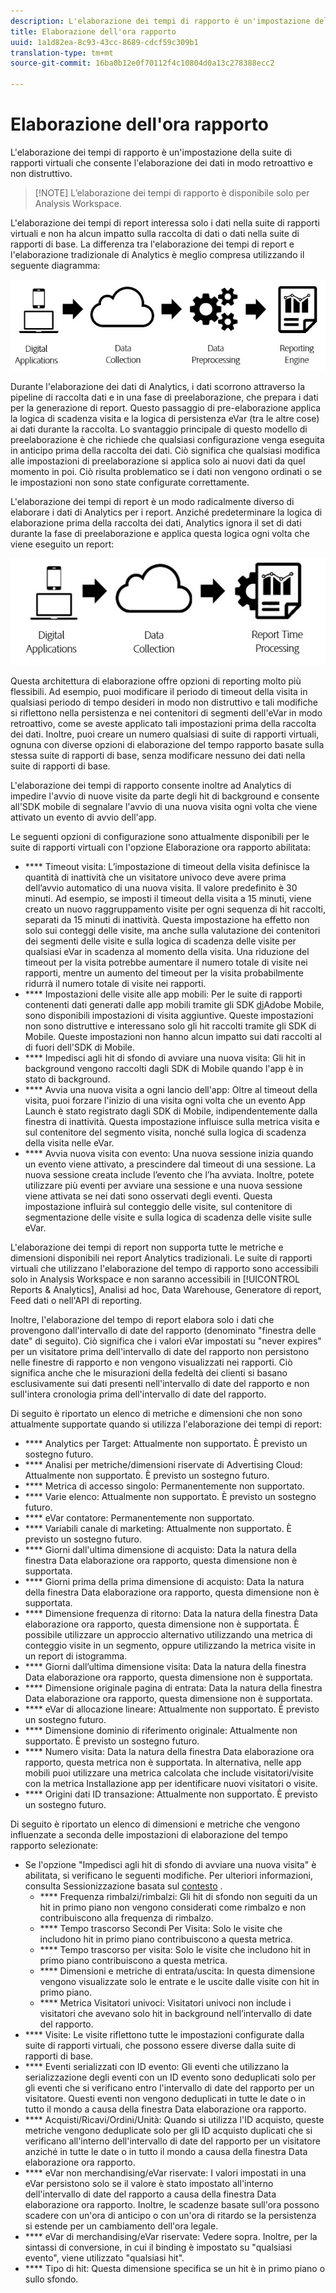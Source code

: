 ```yaml
---
description: L'elaborazione dei tempi di rapporto è un'impostazione della suite di rapporti virtuali che consente l'elaborazione dei dati in modo retroattivo e non distruttivo.
title: Elaborazione dell'ora rapporto
uuid: 1a1d82ea-8c93-43cc-8689-cdcf59c309b1
translation-type: tm+mt
source-git-commit: 16ba0b12e0f70112f4c10804d0a13c278388ecc2

---
```



# Elaborazione dell'ora rapporto

L'elaborazione dei tempi di rapporto è un'impostazione della suite di rapporti virtuali che consente l'elaborazione dei dati in modo retroattivo e non distruttivo.

> [!NOTE] L’elaborazione dei tempi di rapporto è disponibile solo per Analysis Workspace.

L'elaborazione dei tempi di report interessa solo i dati nella suite di rapporti virtuali e non ha alcun impatto sulla raccolta di dati o dati nella suite di rapporti di base. La differenza tra l'elaborazione dei tempi di report e l'elaborazione tradizionale di Analytics è meglio compresa utilizzando il seguente diagramma:

![Google1](assets/google1.jpg)

Durante l'elaborazione dei dati di Analytics, i dati scorrono attraverso la pipeline di raccolta dati e in una fase di preelaborazione, che prepara i dati per la generazione di report. Questo passaggio di pre-elaborazione applica la logica di scadenza visita e la logica di persistenza eVar (tra le altre cose) ai dati durante la raccolta. Lo svantaggio principale di questo modello di preelaborazione è che richiede che qualsiasi configurazione venga eseguita in anticipo prima della raccolta dei dati. Ciò significa che qualsiasi modifica alle impostazioni di preelaborazione si applica solo ai nuovi dati da quel momento in poi. Ciò risulta problematico se i dati non vengono ordinati o se le impostazioni non sono state configurate correttamente.

L'elaborazione dei tempi di report è un modo radicalmente diverso di elaborare i dati di Analytics per i report. Anziché predeterminare la logica di elaborazione prima della raccolta dei dati, Analytics ignora il set di dati durante la fase di preelaborazione e applica questa logica ogni volta che viene eseguito un report:

![Google2](assets/google2.jpg)

Questa architettura di elaborazione offre opzioni di reporting molto più flessibili. Ad esempio, puoi modificare il periodo di timeout della visita in qualsiasi periodo di tempo desideri in modo non distruttivo e tali modifiche si riflettono nella persistenza e nei contenitori di segmenti dell'eVar in modo retroattivo, come se aveste applicato tali impostazioni prima della raccolta dei dati. Inoltre, puoi creare un numero qualsiasi di suite di rapporti virtuali, ognuna con diverse opzioni di elaborazione del tempo rapporto basate sulla stessa suite di rapporti di base, senza modificare nessuno dei dati nella suite di rapporti di base.

L'elaborazione dei tempi di rapporto consente inoltre ad Analytics di impedire l'avvio di nuove visite da parte degli hit di background e consente all'SDK [](https://marketing.adobe.com/developer/get-started/mobile/c-measuring-mobile-applications) mobile di segnalare l'avvio di una nuova visita ogni volta che viene attivato un evento di avvio dell'app.

Le seguenti opzioni di configurazione sono attualmente disponibili per le suite di rapporti virtuali con l'opzione Elaborazione ora rapporto abilitata:

* **** Timeout visita: L’impostazione di timeout della visita definisce la quantità di inattività che un visitatore univoco deve avere prima dell’avvio automatico di una nuova visita. Il valore predefinito è 30 minuti. Ad esempio, se imposti il timeout della visita a 15 minuti, viene creato un nuovo raggruppamento visite per ogni sequenza di hit raccolti, separati da 15 minuti di inattività. Questa impostazione ha effetto non solo sui conteggi delle visite, ma anche sulla valutazione dei contenitori dei segmenti delle visite e sulla logica di scadenza delle visite per qualsiasi eVar in scadenza al momento della visita. Una riduzione del timeout per la visita potrebbe aumentare il numero totale di visite nei rapporti, mentre un aumento del timeout per la visita probabilmente ridurrà il numero totale di visite nei rapporti.
* **** Impostazioni delle visite alle app mobili: Per le suite di rapporti contenenti dati generati dalle app mobili tramite gli SDK [di](https://www.adobe.io/apis/cloudplatform/mobile.html)Adobe Mobile, sono disponibili impostazioni di visita aggiuntive. Queste impostazioni non sono distruttive e interessano solo gli hit raccolti tramite gli SDK di Mobile. Queste impostazioni non hanno alcun impatto sui dati raccolti al di fuori dell'SDK di Mobile.
* **** Impedisci agli hit di sfondo di avviare una nuova visita: Gli hit in background vengono raccolti dagli SDK di Mobile quando l'app è in stato di background.
* **** Avvia una nuova visita a ogni lancio dell'app: Oltre al timeout della visita, puoi forzare l'inizio di una visita ogni volta che un evento App Launch è stato registrato dagli SDK di Mobile, indipendentemente dalla finestra di inattività. Questa impostazione influisce sulla metrica visita e sul contenitore del segmento visita, nonché sulla logica di scadenza della visita nelle eVar.
* **** Avvia nuova visita con evento: Una nuova sessione inizia quando un evento viene attivato, a prescindere dal timeout di una sessione. La nuova sessione creata include l’evento che l’ha avviata. Inoltre, potete utilizzare più eventi per avviare una sessione e una nuova sessione viene attivata se nei dati sono osservati degli eventi. Questa impostazione influirà sul conteggio delle visite, sul contenitore di segmentazione delle visite e sulla logica di scadenza delle visite sulle eVar.

L'elaborazione dei tempi di report non supporta tutte le metriche e dimensioni disponibili nei report Analytics tradizionali. Le suite di rapporti virtuali che utilizzano l'elaborazione del tempo di rapporto sono accessibili solo in Analysis Workspace e non saranno accessibili in [!UICONTROL Reports & Analytics], Analisi ad hoc, Data Warehouse, Generatore di report, Feed dati o nell'API di reporting.

Inoltre, l'elaborazione del tempo di report elabora solo i dati che provengono dall'intervallo di date del rapporto (denominato "finestra delle date" di seguito). Ciò significa che i valori eVar impostati su "never expires" per un visitatore prima dell'intervallo di date del rapporto non persistono nelle finestre di rapporto e non vengono visualizzati nei rapporti. Ciò significa anche che le misurazioni della fedeltà dei clienti si basano esclusivamente sui dati presenti nell'intervallo di date del rapporto e non sull'intera cronologia prima dell'intervallo di date del rapporto.

Di seguito è riportato un elenco di metriche e dimensioni che non sono attualmente supportate quando si utilizza l'elaborazione dei tempi di report:

* **** Analytics per Target: Attualmente non supportato. È previsto un sostegno futuro.
* **** Analisi per metriche/dimensioni riservate di Advertising Cloud: Attualmente non supportato. È previsto un sostegno futuro.
* **** Metrica di accesso singolo: Permanentemente non supportato.
* **** Varie elenco: Attualmente non supportato. È previsto un sostegno futuro.
* **** eVar contatore: Permanentemente non supportato.
* **** Variabili canale di marketing: Attualmente non supportato. È previsto un sostegno futuro.
* **** Giorni dall'ultima dimensione di acquisto: Data la natura della finestra Data elaborazione ora rapporto, questa dimensione non è supportata.
* **** Giorni prima della prima dimensione di acquisto: Data la natura della finestra Data elaborazione ora rapporto, questa dimensione non è supportata.
* **** Dimensione frequenza di ritorno: Data la natura della finestra Data elaborazione ora rapporto, questa dimensione non è supportata. È possibile utilizzare un approccio alternativo utilizzando una metrica di conteggio visite in un segmento, oppure utilizzando la metrica visite in un report di istogramma.
* **** Giorni dall’ultima dimensione visita: Data la natura della finestra Data elaborazione ora rapporto, questa dimensione non è supportata.
* **** Dimensione originale pagina di entrata: Data la natura della finestra Data elaborazione ora rapporto, questa dimensione non è supportata.
* **** eVar di allocazione lineare: Attualmente non supportato. È previsto un sostegno futuro.
* **** Dimensione dominio di riferimento originale: Attualmente non supportato. È previsto un sostegno futuro.
* **** Numero visita: Data la natura della finestra Data elaborazione ora rapporto, questa metrica non è supportata. In alternativa, nelle app mobili puoi utilizzare una metrica calcolata che include visitatori/visite con la metrica Installazione app per identificare nuovi visitatori o visite.
* **** Origini dati ID transazione: Attualmente non supportato. È previsto un sostegno futuro.

Di seguito è riportato un elenco di dimensioni e metriche che vengono influenzate a seconda delle impostazioni di elaborazione del tempo rapporto selezionate:

* Se l'opzione "Impedisci agli hit di sfondo di avviare una nuova visita" è abilitata, si verificano le seguenti modifiche. Per ulteriori informazioni, consulta Sessionizzazione basata sul [contesto](vrs-mobile-visit-processing.md) .
   * **** Frequenza rimbalzi/rimbalzi: Gli hit di sfondo non seguiti da un hit in primo piano non vengono considerati come rimbalzo e non contribuiscono alla frequenza di rimbalzo.
   * **** Tempo trascorso Secondi Per Visita: Solo le visite che includono hit in primo piano contribuiscono a questa metrica.
   * **** Tempo trascorso per visita: Solo le visite che includono hit in primo piano contribuiscono a questa metrica.
   * **** Dimensioni e metriche di entrata/uscita: In questa dimensione vengono visualizzate solo le entrate e le uscite dalle visite con hit in primo piano.
   * **** Metrica Visitatori univoci: Visitatori univoci non include i visitatori che avevano solo hit in background nell’intervallo di date del rapporto.
* **** Visite: Le visite riflettono tutte le impostazioni configurate dalla suite di rapporti virtuali, che possono essere diverse dalla suite di rapporti di base.
* **** Eventi serializzati con ID evento: Gli eventi che utilizzano la serializzazione degli eventi con un ID evento sono deduplicati solo per gli eventi che si verificano entro l'intervallo di date del rapporto per un visitatore. Questi eventi non vengono deduplicati in tutte le date o in tutto il mondo a causa della finestra Data elaborazione ora rapporto.
* **** Acquisti/Ricavi/Ordini/Unità: Quando si utilizza l'ID acquisto, queste metriche vengono deduplicate solo per gli ID acquisto duplicati che si verificano all'interno dell'intervallo di date del rapporto per un visitatore anziché in tutte le date o in tutto il mondo a causa della finestra Data elaborazione ora rapporto.
* **** eVar non merchandising/eVar riservate: I valori impostati in una eVar persistono solo se il valore è stato impostato all'interno dell'intervallo di date del rapporto a causa della finestra Data elaborazione ora rapporto. Inoltre, le scadenze basate sull'ora possono scadere con un'ora di anticipo o con un'ora di ritardo se la persistenza si estende per un cambiamento dell'ora legale.
* **** eVar di merchandising/eVar riservate: Vedere sopra. Inoltre, per la sintassi di conversione, in cui il binding è impostato su "qualsiasi evento", viene utilizzato "qualsiasi hit".
* **** Tipo di hit: Questa dimensione specifica se un hit è in primo piano o sullo sfondo.
